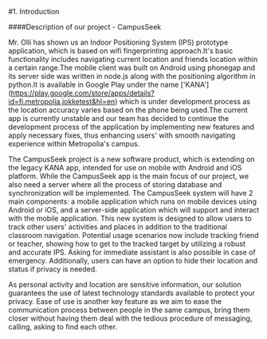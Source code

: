 #1. Introduction

####Description of our project - CampusSeek

Mr. Olli has shown us an Indoor Positioning System (IPS) prototype application, which is based on wifi fingerprinting approach.It's basic functionality includes navigating current location and friends location within a certain range.The mobile client was built  on Android using phonegap and its server side was written in node.js along with the positioning algorithm in python.It is available in Google Play under the name ['KANA'] (https://play.google.com/store/apps/details?id=fi.metropolia.jokketest&hl=en) which is  under development process as the location accuracy varies based on the phone being used.The current app is currently unstable and our team has decided to continue the development process of the application by implementing new features and apply necessary fixes, thus enhancing users' with smooth navigating experience within Metropolia's campus.

The CampusSeek project is a new software product, which is extending on the legacy KANA app, intended for use on mobile with Android and iOS platform. While the CampusSeek app is the main focus of our project, we also need a server where all the process of storing database and synchronization will be implemented. The CampusSeek system will have 2 main components: a mobile application which runs on mobile devices using Android or iOS, and a server-side application which will support and interact with the mobile application. This new system is designed to allow users to track other users' activities and places in addition to the traditional classroom navigation. Potential usage scenarios now include tracking friend or teacher, showing how to get to the tracked target by utilizing a robust and accurate IPS. Asking for immediate assistant is also possible in case of emergency. Additionally, users can have an option to hide their location and status if privacy is needed.

As personal activity and location are sensitive information, our solution guarantees the use of latest technology standards available to protect your privacy. Ease of use is another key feature as we aim to ease the communication process between people in the same campus, bring them closer without having them deal with the tedious procedure of messaging, calling, asking to find each other.
